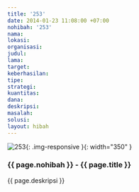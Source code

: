 ```yaml
---
title: '253'
date: 2014-01-23 11:08:00 +07:00
nohibah: '253'
nama:
lokasi:
organisasi:
judul:
lama:
target:
keberhasilan:
tipe:
strategi:
kuantitas:
dana:
deskripsi:
masalah:
solusi:
layout: hibah
---
```


![253](/static/img/hibahcms/253.png){: .img-responsive }{: width="350" }

### {{ page.nohibah }} - {{ page.title }}

{{ page.deskripsi }}
